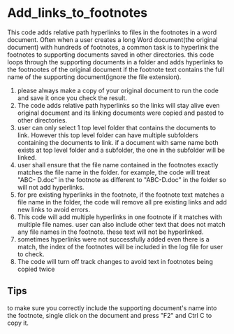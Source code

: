 # Add_links_to_footnotes
This code adds relative path hyperlinks to files in the footnotes in a word document. Often when a user creates a long Word document(the original document) with hundreds of footnotes, a common task is to hyperlink the footnotes to supporting documents saved in other directories. this code loops through the supporting documents in a folder and adds hyperlinks to the footnootes of the original document if the footnote text contains the full name of the supporting document(ignore the file extension). 

1. please always make a copy of your original document to run the code and save it once you check the result. 
2. The code adds relative path hyperlinks so the links will stay alive even original document and its linking documents were copied and pasted to other    directories. 
2. user can only select 1 top level folder that contains the documents to link. However this top level folder can have multiple subfolders             containing the documents to link. if a document with same name both exists at top level folder and a subfolder, the one in the subfolder will be linked.
3. user shall ensure that the file name contained in the footnotes exactly matches the file name in the folder. for example, the code will treat 
   "ABC- D.doc" in the footnote as different to "ABC-D.doc" in the folder so will not add hyperlinks.  
4. for pre existing hyperlinks in the footnote, if the footnote text matches a file name in the folder, the code will remove all pre existing links and add
   new links to avoid errors.
5. This code will add multiple hyperlinks in one footnote if it matches with multiple file names. user can also include other text that does not match any      file names in the footnote. these text will not be hyperlinked. 
6. sometimes hyperlinks were not successfully added even there is a match, the index of the footnotes will be included in the log file for user to check.
7. The code will turn off track changes to avoid text in footnotes being copied twice

## Tips
  
to make sure you correctly include the supporting document's name into the footnote, single click on the document and press "F2" and Ctrl C to copy it. 